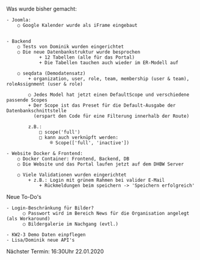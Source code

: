 Was wurde bisher gemacht:

	- Joomla:
		○ Google Kalender wurde als iFrame eingebaut


	- Backend
		○ Tests von Dominik wurden eingerichtet
		○ Die neue Datenbankstruktur wurde besprochen
	    		+ 12 Tabellen (alle für das Portal)
    			+ Die Tabellen tauchen auch wieder im ER-Modell auf
	
	  	○ seqdata (Demodatensatz)
		  	+ organization, user, role, team, membership (user & team), roleAssignment (user & role)
	
    		○ Jedes Model hat jetzt einen DefaultScope und verschiedene passende Scopes
			+ Der Scope ist das Preset für die Default-Ausgabe der Datenbankschnittstelle
			  (erspart den Code für eine Filterung innerhalb der Route)
			
			z.B.: 
				□ scope('full')
				□ kann auch verknüpft werden:
					® Scope(['full', 'inactive'])

  	- Website Docker & Frontend:
		○ Docker Container: Frontend, Backend, DB
		○ Die Website und das Portal laufen jetzt auf dem DHBW Server
	
		○ Viele Validationen wurden eingerichtet
			+ z.B.: Login mit grünem Rahmen bei valider E-Mail
      			+ Rückmeldungen beim speichern -> 'Speichern erfolgreich'



Neue To-Do's

	- Login-Beschränkung für Bilder?
		  ○ Passwort wird im Bereich News für die Organisation angelegt (als Workaround)
		  ○ Bildergalerie im Nachgang (evtl.)
	
	- KW2-3 Demo Daten einpflegen
	- Lisa/Dominik neue API's

Nächster Termin:
16:30Uhr 22.01.2020
